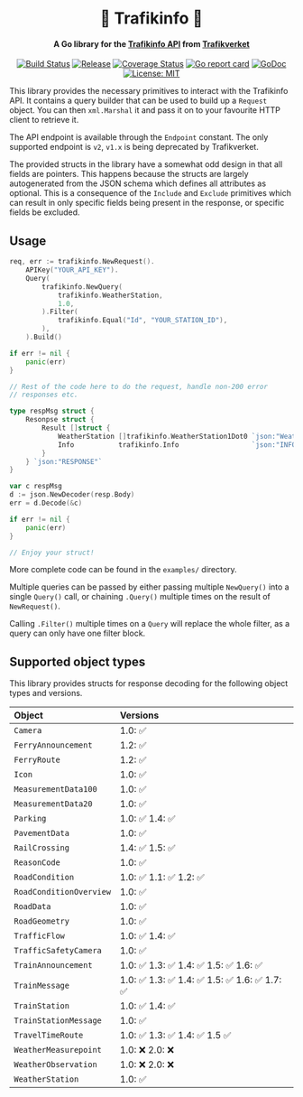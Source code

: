 <h1 align="center">
🚦 Trafikinfo 🦺
</h1>
<h4 align="center">A Go library for the <a href="https://api.trafikinfo.trafikverket.se/">Trafikinfo API</a> from <a href="https://www.trafikverket.se/">Trafikverket</a></h4>
<p align="center">
    <a href="https://github.com/daenney/trafikinfo/actions/workflows/ci.yml"><img src="https://github.com/daenney/trafikinfo/actions/workflows/ci.yml/badge.svg" alt="Build Status"></a>
	<a href="https://github.com/daenney/trafikinfo/releases"><img src="https://img.shields.io/github/release/daenney/trafikinfo.svg" alt="Release"></a>
    <a href="https://codecov.io/gh/daenney/trafikinfo"><img src="https://codecov.io/gh/daenney/trafikinfo/branch/main/graph/badge.svg" alt="Coverage Status"></a>
    <a href="https://goreportcard.com/report/code.dny.dev/trafikinfo"><img src="https://goreportcard.com/badge/code.dny.dev/trafikinfo" alt="Go report card"></a>
    <a href="https://pkg.go.dev/code.dny.dev/trafikinfo"><img src="https://pkg.go.dev/badge/code.dny.dev/trafikinfo.svg" alt="GoDoc"></a>
    <a href="LICENSE"><img src="https://img.shields.io/github/license/daenney/trafikinfo" alt="License: MIT"></a>
</p>

This library provides the necessary primitives to interact with the
Trafikinfo API. It contains a query builder that can be used to build up a
`Request` object. You can then `xml.Marshal` it and pass it on to your
favourite HTTP client to retrieve it.

The API endpoint is available through the `Endpoint` constant. The only
supported endpoint is `v2`, `v1.x` is being deprecated by Trafikverket.

The provided structs in the library have a somewhat odd design in that all
fields are pointers. This happens because the structs are largely
autogenerated from the JSON schema which defines all attributes as optional.
This is a consequence of the `Include` and `Exclude` primitives which can
result in only specific fields being present in the response, or specific
fields be excluded.

## Usage

```go
req, err := trafikinfo.NewRequest().
	APIKey("YOUR_API_KEY").
	Query(
		trafikinfo.NewQuery(
			trafikinfo.WeatherStation,
			1.0,
		).Filter(
			trafikinfo.Equal("Id", "YOUR_STATION_ID"),
		),
	).Build()

if err != nil {
	panic(err)
}

// Rest of the code here to do the request, handle non-200 error
// responses etc.

type respMsg struct {
	Resonpse struct {
		Result []struct {
			WeatherStation []trafikinfo.WeatherStation1Dot0 `json:"WeatherStation"`
			Info           trafikinfo.Info                  `json:"INFO"`
		}
	} `json:"RESPONSE"`
}

var c respMsg
d := json.NewDecoder(resp.Body)
err = d.Decode(&c)

if err != nil {
	panic(err)
}

// Enjoy your struct!
```

More complete code can be found in the `examples/` directory.

Multiple queries can be passed by either passing multiple `NewQuery()` into a
single `Query()` call, or chaining `.Query()` multiple times on the result of
`NewRequest()`.

Calling `.Filter()` multiple times on a `Query` will replace the whole filter,
as a query can only have one filter block.

## Supported object types

This library provides structs for response decoding for the following object
types and versions.

| Object | Versions |
:-- | :-----------
`Camera` | 1.0: ✅
`FerryAnnouncement` | 1.2: ✅
`FerryRoute` | 1.2: ✅
`Icon` | 1.0: ✅
`MeasurementData100` | 1.0: ✅
`MeasurementData20` | 1.0: ✅
`Parking` | 1.0: ✅ 1.4: ✅
`PavementData` | 1.0: ✅
`RailCrossing` | 1.4: ✅ 1.5: ✅
`ReasonCode` | 1.0: ✅
`RoadCondition` | 1.0: ✅ 1.1: ✅ 1.2: ✅
`RoadConditionOverview` | 1.0: ✅
`RoadData` | 1.0: ✅
`RoadGeometry` | 1.0: ✅
`TrafficFlow` | 1.0: ✅ 1.4: ✅
`TrafficSafetyCamera` | 1.0: ✅
`TrainAnnouncement` | 1.0: ✅ 1.3: ✅ 1.4: ✅ 1.5: ✅ 1.6: ✅
`TrainMessage` | 1.0: ✅ 1.3: ✅ 1.4: ✅ 1.5: ✅ 1.6: ✅ 1.7: ✅
`TrainStation` | 1.0: ✅ 1.4: ✅
`TrainStationMessage` | 1.0: ✅
`TravelTimeRoute` | 1.0: ✅ 1.3: ✅ 1.4: ✅ 1.5 ✅
`WeatherMeasurepoint` | 1.0: ❌ 2.0: ❌
`WeatherObservation` | 1.0: ❌ 2.0: ❌
`WeatherStation` | 1.0: ✅
